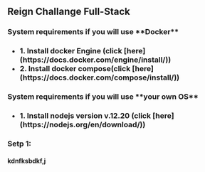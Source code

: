 <h2>Reign Challange Full-Stack</h2>

<h3>System requirements if you will use **Docker**<h3>
<ul>
<li>1. Install docker Engine (click [here](https://docs.docker.com/engine/install/))</li>
<li>2. Install docker compose(click [here](https://docs.docker.com/compose/install/)) </li>
</ul>

<h3>System requirements if you will use **your own OS**<h3>
<ul>
<li>1. Install nodejs version v.12.20 (click [here](https://nodejs.org/en/download/))</li>
</ul>

<h3>Setp 1: <h4>
<p> kdnfksbdkf,j</p>
